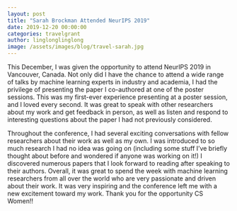 ```yaml
---
layout: post
title: "Sarah Brockman Attended NeurIPS 2019"
date: 2019-12-20 00:00:00
categories: travelgrant
author: linglonglinglong
image: /assets/images/blog/travel-sarah.jpg
---
```


This December, I was given the opportunity to attend NeurIPS 2019 in Vancouver, Canada. Not
only did I have the chance to attend a wide range of talks by machine learning experts in
industry and academia, I had the privilege of presenting the paper I co-authored at one of the
poster sessions. This was my first-ever experience presenting at a poster session, and I loved
every second. It was great to speak with other researchers about my work and get feedback in
person, as well as listen and respond to interesting questions about the paper I had not
previously considered.

Throughout the conference, I had several exciting conversations with fellow researchers about
their work as well as my own. I was introduced to so much research I had no idea was going on
(including some stuff I’ve briefly thought about before and wondered if anyone was working on
it!) I discovered numerous papers that I look forward to reading after speaking to their authors.
Overall, it was great to spend the week with machine learning researchers from all over the
world who are very passionate and driven about their work. It was very inspiring and the
conference left me with a new excitement toward my work. Thank you for the opportunity CS
Women!!